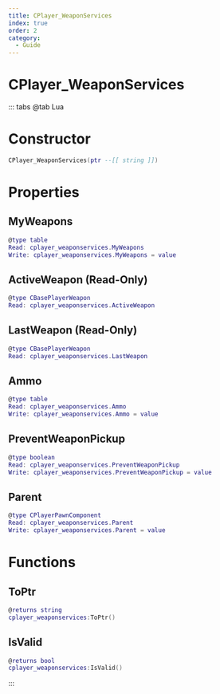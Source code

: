 ```yaml
---
title: CPlayer_WeaponServices
index: true
order: 2
category:
  - Guide
---
```


# CPlayer_WeaponServices

::: tabs
@tab Lua
# Constructor
```lua
CPlayer_WeaponServices(ptr --[[ string ]])
```
# Properties
## MyWeapons 
```lua
@type table
Read: cplayer_weaponservices.MyWeapons
Write: cplayer_weaponservices.MyWeapons = value
```
## ActiveWeapon (Read-Only)
```lua
@type CBasePlayerWeapon
Read: cplayer_weaponservices.ActiveWeapon
```
## LastWeapon (Read-Only)
```lua
@type CBasePlayerWeapon
Read: cplayer_weaponservices.LastWeapon
```
## Ammo 
```lua
@type table
Read: cplayer_weaponservices.Ammo
Write: cplayer_weaponservices.Ammo = value
```
## PreventWeaponPickup 
```lua
@type boolean
Read: cplayer_weaponservices.PreventWeaponPickup
Write: cplayer_weaponservices.PreventWeaponPickup = value
```
## Parent 
```lua
@type CPlayerPawnComponent
Read: cplayer_weaponservices.Parent
Write: cplayer_weaponservices.Parent = value
```
# Functions
## ToPtr
```lua
@returns string
cplayer_weaponservices:ToPtr()
```
## IsValid
```lua
@returns bool
cplayer_weaponservices:IsValid()
```

:::